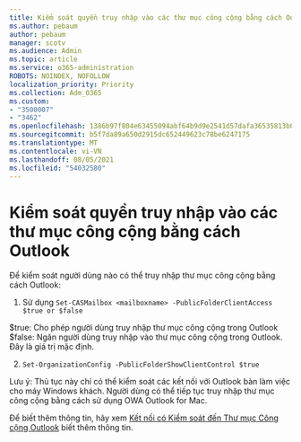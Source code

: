 ```yaml
---
title: Kiểm soát quyền truy nhập vào các thư mục công cộng bằng cách Outlook
ms.author: pebaum
author: pebaum
manager: scotv
ms.audience: Admin
ms.topic: article
ms.service: o365-administration
ROBOTS: NOINDEX, NOFOLLOW
localization_priority: Priority
ms.collection: Adm_O365
ms.custom:
- "3500007"
- "3462"
ms.openlocfilehash: 1386b97f804e63455094abf64b9d9e2541d57dafa36535813b0d7689e0ce2966
ms.sourcegitcommit: b5f7da89a650d2915dc652449623c78be6247175
ms.translationtype: MT
ms.contentlocale: vi-VN
ms.lasthandoff: 08/05/2021
ms.locfileid: "54032580"
---
```

# <a name="control-access-to-public-folders-using-outlook"></a>Kiểm soát quyền truy nhập vào các thư mục công cộng bằng cách Outlook

Để kiểm soát người dùng nào có thể truy nhập thư mục công cộng bằng cách Outlook:

1. Sử dụng `Set-CASMailbox <mailboxname> -PublicFolderClientAccess $true or $false`

$true: Cho phép người dùng truy nhập thư mục công cộng trong Outlook  
$false: Ngăn người dùng truy nhập vào thư mục công cộng trong Outlook. Đây là giá trị mặc định.  

2. `Set-OrganizationConfig -PublicFolderShowClientControl $true`

Lưu ý: Thủ tục này chỉ có thể kiểm soát các kết nối với Outlook bàn làm việc cho máy Windows khách. Người dùng có thể tiếp tục truy nhập thư mục công cộng bằng cách sử dụng OWA Outlook for Mac.

Để biết thêm thông tin, hãy xem [Kết nối có Kiểm soát đến Thư mục Công cộng Outlook](https://aka.ms/controlpf) biết thêm thông tin.
